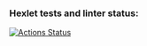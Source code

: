 ### Hexlet tests and linter status:
[![Actions Status](https://github.com/olgakazakova0707/qa-engineer-old-project-84/workflows/hexlet-check/badge.svg)](https://github.com/olgakazakova0707/qa-engineer-old-project-84/actions)